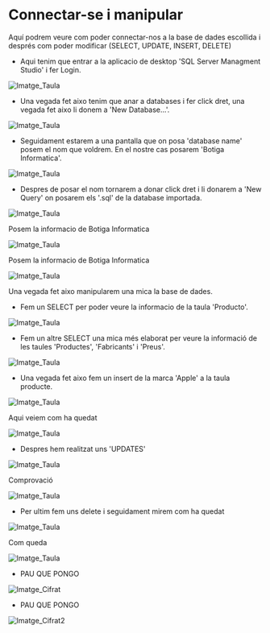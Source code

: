 # Connectar-se i manipular
Aquí podrem veure com poder connectar-nos a la base de dades escollida i després com poder modificar (SELECT, UPDATE, INSERT, DELETE)

- Aqui tenim que entrar a la aplicacio de desktop 'SQL Server Managment Studio' i fer Login.

![Imatge_Taula](CONFIGURACIO/hola21.jpg)

- Una vegada fet aixo tenim que anar a databases i fer click dret, una vegada fet aixo li donem a 'New Database...'.

![Imatge_Taula](CONFIGURACIO/1.jpg)

- Seguidament estarem a una pantalla que on posa 'database name' posem el nom que voldrem. En el nostre cas posarem 'Botiga Informatica'.

![Imatge_Taula](CONFIGURACIO/2.jpg)

- Despres de posar el nom tornarem a donar click dret i li donarem a 'New Query' on posarem els '.sql' de la database importada.

![Imatge_Taula](CONFIGURACIO/3.jpg)

Posem la informacio de Botiga Informatica

![Imatge_Taula](CONFIGURACIO/4.jpg)

Posem la informacio de Botiga Informatica

![Imatge_Taula](CONFIGURACIO/5.jpg)


Una vegada fet aixo manipularem una mica la base de dades.
- Fem un SELECT per poder veure la informacio de la taula 'Producto'. 

![Imatge_Taula](CONFIGURACIO/6.jpg)

- Fem un altre SELECT una mica més elaborat per veure la informació de les taules 'Productes', 'Fabricants' i 'Preus'.

![Imatge_Taula](CONFIGURACIO/7.jpg)

- Una vegada fet aixo fem un insert de la marca 'Apple' a la taula producte.

![Imatge_Taula](CONFIGURACIO/8.jpg)

Aqui veiem com ha quedat

![Imatge_Taula](CONFIGURACIO/9.jpg)

- Despres hem realitzat uns 'UPDATES' 

![Imatge_Taula](CONFIGURACIO/10.jpg)

Comprovació

![Imatge_Taula](CONFIGURACIO/11.jpg)

- Per ultim fem uns delete i seguidament mirem com ha quedat 

![Imatge_Taula](CONFIGURACIO/12.jpg)

Com queda

![Imatge_Taula](CONFIGURACIO/13.jpg)

- PAU QUE PONGO

![Imatge_Cifrat](CONFIGURACIO/CIFRADO1.jpg)

- PAU QUE PONGO

![Imatge_Cifrat2](CONFIGURACIO/CIFRADO2.jpg)

